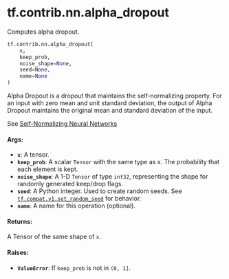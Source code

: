 <div itemscope itemtype="http://developers.google.com/ReferenceObject">
<meta itemprop="name" content="tf.contrib.nn.alpha_dropout" />
<meta itemprop="path" content="Stable" />
</div>

# tf.contrib.nn.alpha_dropout

Computes alpha dropout.

``` python
tf.contrib.nn.alpha_dropout(
    x,
    keep_prob,
    noise_shape=None,
    seed=None,
    name=None
)
```

<!-- Placeholder for "Used in" -->

Alpha Dropout is a dropout that maintains the self-normalizing property. For
an input with zero mean and unit standard deviation, the output of
Alpha Dropout maintains the original mean and standard deviation of the input.

See [Self-Normalizing Neural Networks](https://arxiv.org/abs/1706.02515)

#### Args:


* <b>`x`</b>: A tensor.
* <b>`keep_prob`</b>: A scalar `Tensor` with the same type as x. The probability
  that each element is kept.
* <b>`noise_shape`</b>: A 1-D `Tensor` of type `int32`, representing the
  shape for randomly generated keep/drop flags.
* <b>`seed`</b>: A Python integer. Used to create random seeds. See
  <a href="../../../tf/random/set_random_seed.md"><code>tf.compat.v1.set_random_seed</code></a> for behavior.
* <b>`name`</b>: A name for this operation (optional).


#### Returns:

A Tensor of the same shape of `x`.



#### Raises:


* <b>`ValueError`</b>: If `keep_prob` is not in `(0, 1]`.